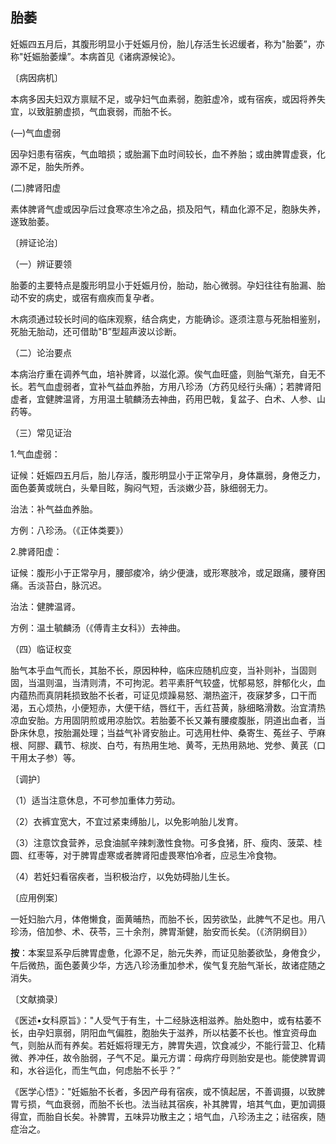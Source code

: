 ##                                             胎萎

妊娠四五月后，其腹形明显小于妊娠月份，胎儿存活生长迟缓者，称为"胎萎”，亦称"妊娠胎萎燥”。本病首见《诸病源候论》。

〔病因病机〕

本病多因夫妇双方禀赋不足，或孕妇气血素弱，胞脏虚冷，或有宿疾，或因将养失宜，以致脏腑虚损，气血衰弱，而胎不长。

(—)气血虚弱

因孕妇患有宿疾，气血暗损；或胎漏下血时间较长，血不养胎；或由脾胃虚衰，化源不足，胎失所养。

(二)脾肾阳虚

素体脾肾气虚或因孕后过食寒凉生冷之品，损及阳气，精血化源不足，胞脉失养，遂致胎萎。

〔辨证论治〕

（一）辨证要领

胎萎的主要特点是腹形明显小于妊娠月份，胎动，胎心微弱。孕妇往往有胎漏、胎动不安的病史，或宿有痼疾而复孕者。

木病须通过较长时间的临床观察，结合病史，方能确诊。逐须注意与死胎相鉴别，死胎无胎动，还可借助"B”型超声波以诊断。

（二）论治要点

本病治疗重在调养气血，培补脾肾，以滋化源。俟气血旺盛，则胎气渐充，自无不长。若气血虚弱者，宜补气益血养胎，方用八珍汤（方药见经行头痛）；若脾肾阳虚者，宜健脾温肾，方用温土毓麟汤去神曲，药用巴戟，复盆子、白术、人参、山药等。

（三）常见证治

1.气血虚弱：

证候：妊娠四五月后，胎儿存活，腹形明显小于正常孕月，身体羸弱，身倦乏力，面色萎黄或㿠白，头晕目眩，胸闷气短，舌淡嫩少苔，脉细弱无力。

治法：补气益血养胎。

方例：八珍汤。（《正体类要》）

2.脾肾阳虚：

证候：腹形小于正常孕月，腰部痠冷，纳少便溏，或形寒肢冷，或足跟痛，腰脊困痛。舌淡苔白，脉沉迟。

治法：健脾温肾。

方例：温土毓麟汤（《傅青主女科》）去神曲。

（四）临证权变

胎气本乎血气而长，其胎不长，原因种种，临床应随机应变，当补则补，当固则固，当温则温，当清则清，不可拘泥。若平素肝气较盛，忧郁易怒，胖郁化火，血内蕴热而真阴耗损致胎不长者，可证见烦躁易怒、潮热盗汗，夜寐梦多，口干而渴，五心烦热，小便短赤，大便干结，唇红干，舌红苔黄，脉细略滑数。治宜清热凉血安胎。方用固阴煎或用凉胎饮。若胎萎不长又兼有腰痠腹胀，阴道出血者，当卧床休息，按胎漏处理；当益气补肾安胎止。可选用杜仲、桑寄生、菟丝子、苧麻根、阿膠、藕节、棕炭、白芍，有热用生地、黄芩，无热用熟地、党参、黄芪（口干用太子参）等。

〔调护〕

（1）适当注意休息，不可参加重体力劳动。

（2）衣裤宜宽大，不宜过紧束缚胎儿，以免影响胎儿发育。

（3）注意饮食营养，忌食油腻辛辣刺激性食物。可多食猪，肝、瘦肉、菠菜、桂圆、红枣等，对于脾胃虚寒或者脾肾阳虚畏寒怕冷者，应忌生冷食物。

（4）若妊妇看宿疾者，当积极治疗，以免妨碍胎儿生长。

〔应用例案〕

一妊妇胎六月，体倦懒食，面黄晡热，而胎不长，因劳欲坠，此脾气不足也。用八珍汤，倍加参、术、茯苓，三十余剂，脾胃渐健，胎安而长矣。（《济阴纲目》）

**按**：本案显系孕后脾胃虚惫，化源不足，胎元失养，而证见胎萎欲坠，身倦食少，午后微热，面色萎黄少华，方选八珍汤重加参术，俟气复充胎气渐长，故诸症随之消失。

〔文献摘录〕

《医述•女科原旨》："人受气于有生，十二经脉迭相滋养。胎处胞中，或有枯萎不长，由孕妇禀弱，阴阳血气偏胜，胞胎失于滋养，所以枯萎不长也。惟宜资母血气，则胎从而有养矣。若妊娠将理无方，脾胃失週，饮食减少，不能行营卫、化精微、养冲任，故令胎弱，子气不足。巢元方谓：母病疗母则胎安是也。能使脾胃调和，水谷运化，而生气血，何虑胎不长乎？”

《医学心悟》："妊娠胎不长者，多因产母有宿疾，或不慎起居，不善调摄，以致脾胃亏损，气血衰弱，而胎不长也。法当祛其宿疾，补其脾胃，培其气血，更加调摄得宜，而胎自长矣。补脾胃，五味异功散主之；培气血，八珍汤主之；祛宿疾，随症治之。
